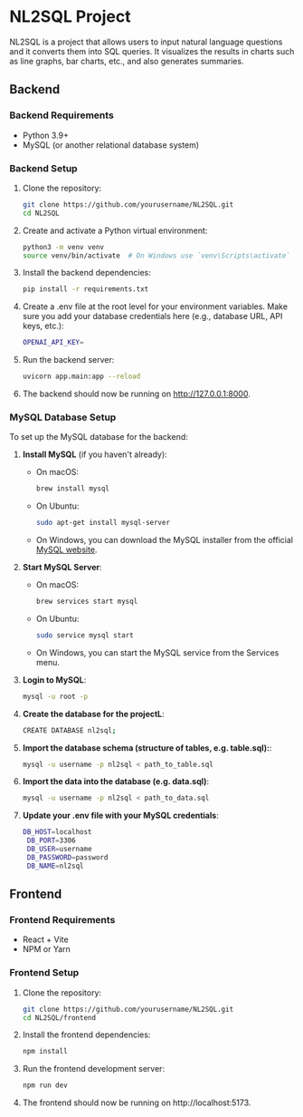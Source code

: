 # NL2SQL Project

NL2SQL is a project that allows users to input natural language questions and it converts them into SQL queries. It visualizes the results in charts such as line graphs, bar charts, etc., and also generates summaries.

## Backend

### Backend Requirements

- Python 3.9+
- MySQL (or another relational database system)

### Backend Setup

1. Clone the repository:
   ```bash
   git clone https://github.com/yourusername/NL2SQL.git
   cd NL2SQL
2. Create and activate a Python virtual environment:
   ```bash
   python3 -m venv venv
   source venv/bin/activate  # On Windows use `venv\Scripts\activate`

3. Install the backend dependencies:
   ```bash
   pip install -r requirements.txt

4. Create a .env file at the root level for your environment variables. Make sure you add your database credentials here (e.g., database URL, API keys, etc.):
   ```bash
   OPENAI_API_KEY=
   
5. Run the backend server:
   ```bash
   uvicorn app.main:app --reload

6. The backend should now be running on http://127.0.0.1:8000.

### MySQL Database Setup

To set up the MySQL database for the backend:

1. **Install MySQL** (if you haven't already):
   - On macOS:
     ```bash
     brew install mysql
     ```
   - On Ubuntu:
     ```bash
     sudo apt-get install mysql-server
     ```
   - On Windows, you can download the MySQL installer from the official [MySQL website](https://dev.mysql.com/downloads/installer/).

2. **Start MySQL Server**:
   - On macOS:
     ```bash
     brew services start mysql
     ```
   - On Ubuntu:
     ```bash
     sudo service mysql start
     ```
   - On Windows, you can start the MySQL service from the Services menu.

3. **Login to MySQL**:
   ```bash
   mysql -u root -p
   
4. **Create the database for the projectL**:
   ```bash
   CREATE DATABASE nl2sql;

5. **Import the database schema (structure of tables, e.g. table.sql):**:
   ```bash
   mysql -u username -p nl2sql < path_to_table.sql

6. **Import the data into the database (e.g. data.sql)**:
   ```bash
   mysql -u username -p nl2sql < path_to_data.sql
   
7. **Update your .env file with your MySQL credentials**:
   ```bash
   DB_HOST=localhost
    DB_PORT=3306
    DB_USER=username
    DB_PASSWORD=password
    DB_NAME=nl2sql

## Frontend

### Frontend Requirements

- React + Vite
- NPM or Yarn

### Frontend Setup

1. Clone the repository:
   ```bash
   git clone https://github.com/yourusername/NL2SQL.git
   cd NL2SQL/frontend
   
2. Install the frontend dependencies:
   ```bash
   npm install

3. Run the frontend development server:
   ```bash
   npm run dev

4. The frontend should now be running on http://localhost:5173.
